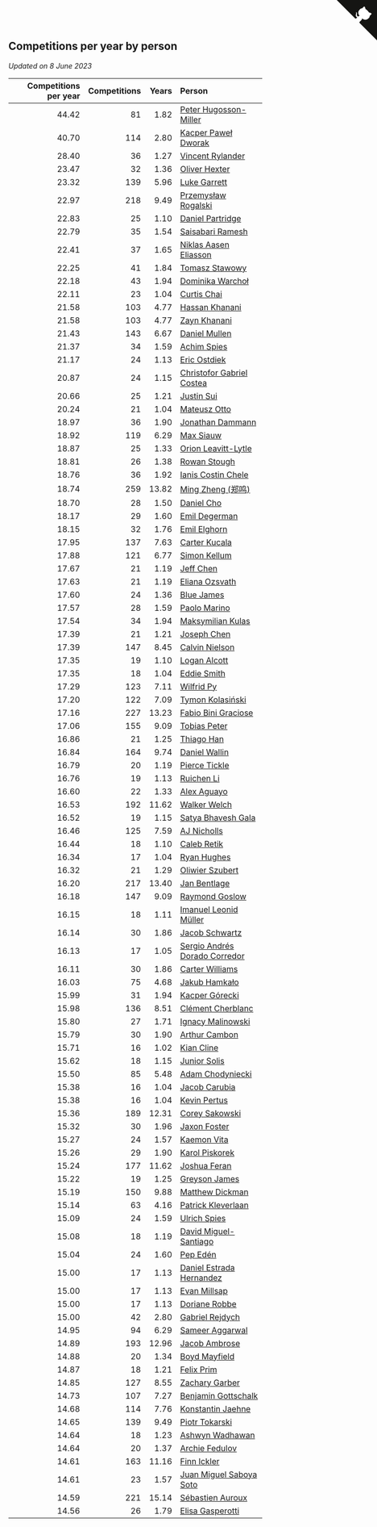 ## Competitions per year by person

*Updated on  8 June 2023*

| Competitions per year | Competitions | Years | Person |
| ---: | ---: | ---: | :--- |
| 44.42 | 81 | 1.82 | [Peter Hugosson-Miller](https://www.worldcubeassociation.org/persons/2021HUGO01) |
| 40.70 | 114 | 2.80 | [Kacper Paweł Dworak](https://www.worldcubeassociation.org/persons/2020DWOR01) |
| 28.40 | 36 | 1.27 | [Vincent Rylander](https://www.worldcubeassociation.org/persons/2022RYLA01) |
| 23.47 | 32 | 1.36 | [Oliver Hexter](https://www.worldcubeassociation.org/persons/2022HEXT01) |
| 23.32 | 139 | 5.96 | [Luke Garrett](https://www.worldcubeassociation.org/persons/2017GARR05) |
| 22.97 | 218 | 9.49 | [Przemysław Rogalski](https://www.worldcubeassociation.org/persons/2013ROGA02) |
| 22.83 | 25 | 1.10 | [Daniel Partridge](https://www.worldcubeassociation.org/persons/2022PART02) |
| 22.79 | 35 | 1.54 | [Saisabari Ramesh](https://www.worldcubeassociation.org/persons/2021RAME01) |
| 22.41 | 37 | 1.65 | [Niklas Aasen Eliasson](https://www.worldcubeassociation.org/persons/2021ELIA01) |
| 22.25 | 41 | 1.84 | [Tomasz Stawowy](https://www.worldcubeassociation.org/persons/2021STAW01) |
| 22.18 | 43 | 1.94 | [Dominika Warchoł](https://www.worldcubeassociation.org/persons/2021WARC01) |
| 22.11 | 23 | 1.04 | [Curtis Chai](https://www.worldcubeassociation.org/persons/2022CHAI02) |
| 21.58 | 103 | 4.77 | [Hassan Khanani](https://www.worldcubeassociation.org/persons/2018KHAN26) |
| 21.58 | 103 | 4.77 | [Zayn Khanani](https://www.worldcubeassociation.org/persons/2018KHAN28) |
| 21.43 | 143 | 6.67 | [Daniel Mullen](https://www.worldcubeassociation.org/persons/2016MULL04) |
| 21.37 | 34 | 1.59 | [Achim Spies](https://www.worldcubeassociation.org/persons/2021SPIE01) |
| 21.17 | 24 | 1.13 | [Eric Ostdiek](https://www.worldcubeassociation.org/persons/2022OSTD01) |
| 20.87 | 24 | 1.15 | [Christofor Gabriel Costea](https://www.worldcubeassociation.org/persons/2022COST03) |
| 20.66 | 25 | 1.21 | [Justin Sui](https://www.worldcubeassociation.org/persons/2022SUIJ01) |
| 20.24 | 21 | 1.04 | [Mateusz Otto](https://www.worldcubeassociation.org/persons/2022OTTO01) |
| 18.97 | 36 | 1.90 | [Jonathan Dammann](https://www.worldcubeassociation.org/persons/2021DAMM01) |
| 18.92 | 119 | 6.29 | [Max Siauw](https://www.worldcubeassociation.org/persons/2017SIAU02) |
| 18.87 | 25 | 1.33 | [Orion Leavitt-Lytle](https://www.worldcubeassociation.org/persons/2022LEAV01) |
| 18.81 | 26 | 1.38 | [Rowan Stough](https://www.worldcubeassociation.org/persons/2022STOU01) |
| 18.76 | 36 | 1.92 | [Ianis Costin Chele](https://www.worldcubeassociation.org/persons/2021CHEL01) |
| 18.74 | 259 | 13.82 | [Ming Zheng (郑鸣)](https://www.worldcubeassociation.org/persons/2009ZHEN11) |
| 18.70 | 28 | 1.50 | [Daniel Cho](https://www.worldcubeassociation.org/persons/2021CHOD01) |
| 18.17 | 29 | 1.60 | [Emil Degerman](https://www.worldcubeassociation.org/persons/2021DEGE01) |
| 18.15 | 32 | 1.76 | [Emil Elghorn](https://www.worldcubeassociation.org/persons/2021ELGH01) |
| 17.95 | 137 | 7.63 | [Carter Kucala](https://www.worldcubeassociation.org/persons/2015KUCA01) |
| 17.88 | 121 | 6.77 | [Simon Kellum](https://www.worldcubeassociation.org/persons/2016KELL12) |
| 17.67 | 21 | 1.19 | [Jeff Chen](https://www.worldcubeassociation.org/persons/2022CHEN19) |
| 17.63 | 21 | 1.19 | [Eliana Ozsvath](https://www.worldcubeassociation.org/persons/2022OZSV01) |
| 17.60 | 24 | 1.36 | [Blue James](https://www.worldcubeassociation.org/persons/2022JAME01) |
| 17.57 | 28 | 1.59 | [Paolo Marino](https://www.worldcubeassociation.org/persons/2021MARI04) |
| 17.54 | 34 | 1.94 | [Maksymilian Kulas](https://www.worldcubeassociation.org/persons/2021KULA02) |
| 17.39 | 21 | 1.21 | [Joseph Chen](https://www.worldcubeassociation.org/persons/2022CHEN16) |
| 17.39 | 147 | 8.45 | [Calvin Nielson](https://www.worldcubeassociation.org/persons/2014NIEL03) |
| 17.35 | 19 | 1.10 | [Logan Alcott](https://www.worldcubeassociation.org/persons/2022ALCO02) |
| 17.35 | 18 | 1.04 | [Eddie Smith](https://www.worldcubeassociation.org/persons/2022SMIT20) |
| 17.29 | 123 | 7.11 | [Wilfrid Py](https://www.worldcubeassociation.org/persons/2016PYWI01) |
| 17.20 | 122 | 7.09 | [Tymon Kolasiński](https://www.worldcubeassociation.org/persons/2016KOLA02) |
| 17.16 | 227 | 13.23 | [Fabio Bini Graciose](https://www.worldcubeassociation.org/persons/2010GRAC02) |
| 17.06 | 155 | 9.09 | [Tobias Peter](https://www.worldcubeassociation.org/persons/2014PETE03) |
| 16.86 | 21 | 1.25 | [Thiago Han](https://www.worldcubeassociation.org/persons/2022HANT01) |
| 16.84 | 164 | 9.74 | [Daniel Wallin](https://www.worldcubeassociation.org/persons/2013WALL03) |
| 16.79 | 20 | 1.19 | [Pierce Tickle](https://www.worldcubeassociation.org/persons/2022TICK01) |
| 16.76 | 19 | 1.13 | [Ruichen Li](https://www.worldcubeassociation.org/persons/2022LIRU02) |
| 16.60 | 22 | 1.33 | [Alex Aguayo](https://www.worldcubeassociation.org/persons/2022AGUA01) |
| 16.53 | 192 | 11.62 | [Walker Welch](https://www.worldcubeassociation.org/persons/2011WELC01) |
| 16.52 | 19 | 1.15 | [Satya Bhavesh Gala](https://www.worldcubeassociation.org/persons/2022GALA03) |
| 16.46 | 125 | 7.59 | [AJ Nicholls](https://www.worldcubeassociation.org/persons/2015NICH04) |
| 16.44 | 18 | 1.10 | [Caleb Retik](https://www.worldcubeassociation.org/persons/2022RETI01) |
| 16.34 | 17 | 1.04 | [Ryan Hughes](https://www.worldcubeassociation.org/persons/2022HUGH04) |
| 16.32 | 21 | 1.29 | [Oliwier Szubert](https://www.worldcubeassociation.org/persons/2022SZUB01) |
| 16.20 | 217 | 13.40 | [Jan Bentlage](https://www.worldcubeassociation.org/persons/2010BENT01) |
| 16.18 | 147 | 9.09 | [Raymond Goslow](https://www.worldcubeassociation.org/persons/2014GOSL01) |
| 16.15 | 18 | 1.11 | [Imanuel Leonid Müller](https://www.worldcubeassociation.org/persons/2022MULL02) |
| 16.14 | 30 | 1.86 | [Jacob Schwartz](https://www.worldcubeassociation.org/persons/2021SCHW01) |
| 16.13 | 17 | 1.05 | [Sergio Andrés Dorado Corredor](https://www.worldcubeassociation.org/persons/2022CORR05) |
| 16.11 | 30 | 1.86 | [Carter Williams](https://www.worldcubeassociation.org/persons/2021WILL06) |
| 16.03 | 75 | 4.68 | [Jakub Hamkało](https://www.worldcubeassociation.org/persons/2018HAMK01) |
| 15.99 | 31 | 1.94 | [Kacper Górecki](https://www.worldcubeassociation.org/persons/2021GORE01) |
| 15.98 | 136 | 8.51 | [Clément Cherblanc](https://www.worldcubeassociation.org/persons/2014CHER05) |
| 15.80 | 27 | 1.71 | [Ignacy Malinowski](https://www.worldcubeassociation.org/persons/2021MALI02) |
| 15.79 | 30 | 1.90 | [Arthur Cambon](https://www.worldcubeassociation.org/persons/2021CAMB01) |
| 15.71 | 16 | 1.02 | [Kian Cline](https://www.worldcubeassociation.org/persons/2022CLIN01) |
| 15.62 | 18 | 1.15 | [Junior Solis](https://www.worldcubeassociation.org/persons/2022SOLI03) |
| 15.50 | 85 | 5.48 | [Adam Chodyniecki](https://www.worldcubeassociation.org/persons/2017CHOD02) |
| 15.38 | 16 | 1.04 | [Jacob Carubia](https://www.worldcubeassociation.org/persons/2022CARU02) |
| 15.38 | 16 | 1.04 | [Kevin Pertus](https://www.worldcubeassociation.org/persons/2022PERT01) |
| 15.36 | 189 | 12.31 | [Corey Sakowski](https://www.worldcubeassociation.org/persons/2011SAKO01) |
| 15.32 | 30 | 1.96 | [Jaxon Foster](https://www.worldcubeassociation.org/persons/2021FOST01) |
| 15.27 | 24 | 1.57 | [Kaemon Vita](https://www.worldcubeassociation.org/persons/2021VITA01) |
| 15.26 | 29 | 1.90 | [Karol Piskorek](https://www.worldcubeassociation.org/persons/2021PISK01) |
| 15.24 | 177 | 11.62 | [Joshua Feran](https://www.worldcubeassociation.org/persons/2011FERA01) |
| 15.22 | 19 | 1.25 | [Greyson James](https://www.worldcubeassociation.org/persons/2022JAME02) |
| 15.19 | 150 | 9.88 | [Matthew Dickman](https://www.worldcubeassociation.org/persons/2013DICK01) |
| 15.14 | 63 | 4.16 | [Patrick Kleverlaan](https://www.worldcubeassociation.org/persons/2019KLEV01) |
| 15.09 | 24 | 1.59 | [Ulrich Spies](https://www.worldcubeassociation.org/persons/2021SPIE02) |
| 15.08 | 18 | 1.19 | [David Miguel-Santiago](https://www.worldcubeassociation.org/persons/2022MIGU02) |
| 15.04 | 24 | 1.60 | [Pep Edén](https://www.worldcubeassociation.org/persons/2021EDEN01) |
| 15.00 | 17 | 1.13 | [Daniel Estrada Hernandez](https://www.worldcubeassociation.org/persons/2022HERN07) |
| 15.00 | 17 | 1.13 | [Evan Millsap](https://www.worldcubeassociation.org/persons/2022MILL05) |
| 15.00 | 17 | 1.13 | [Doriane Robbe](https://www.worldcubeassociation.org/persons/2022ROBB03) |
| 15.00 | 42 | 2.80 | [Gabriel Rejdych](https://www.worldcubeassociation.org/persons/2020REJD01) |
| 14.95 | 94 | 6.29 | [Sameer Aggarwal](https://www.worldcubeassociation.org/persons/2017AGGA01) |
| 14.89 | 193 | 12.96 | [Jacob Ambrose](https://www.worldcubeassociation.org/persons/2010AMBR01) |
| 14.88 | 20 | 1.34 | [Boyd Mayfield](https://www.worldcubeassociation.org/persons/2022MAYF01) |
| 14.87 | 18 | 1.21 | [Felix Prim](https://www.worldcubeassociation.org/persons/2022PRIM01) |
| 14.85 | 127 | 8.55 | [Zachary Garber](https://www.worldcubeassociation.org/persons/2014GARB01) |
| 14.73 | 107 | 7.27 | [Benjamin Gottschalk](https://www.worldcubeassociation.org/persons/2016GOTT01) |
| 14.68 | 114 | 7.76 | [Konstantin Jaehne](https://www.worldcubeassociation.org/persons/2015JAEH01) |
| 14.65 | 139 | 9.49 | [Piotr Tokarski](https://www.worldcubeassociation.org/persons/2013TOKA01) |
| 14.64 | 18 | 1.23 | [Ashwyn Wadhawan](https://www.worldcubeassociation.org/persons/2022WADH02) |
| 14.64 | 20 | 1.37 | [Archie Fedulov](https://www.worldcubeassociation.org/persons/2022FEDU01) |
| 14.61 | 163 | 11.16 | [Finn Ickler](https://www.worldcubeassociation.org/persons/2012ICKL01) |
| 14.61 | 23 | 1.57 | [Juan Miguel Saboya Soto](https://www.worldcubeassociation.org/persons/2021SOTO01) |
| 14.59 | 221 | 15.14 | [Sébastien Auroux](https://www.worldcubeassociation.org/persons/2008AURO01) |
| 14.56 | 26 | 1.79 | [Elisa Gasperotti](https://www.worldcubeassociation.org/persons/2021GASP01) |


<a href="https://github.com/jonatanklosko/wca_statistics" class="github-corner" aria-label="View source on Github"><svg width="80" height="80" viewBox="0 0 250 250" style="fill:#151513; color:#fff; position: absolute; top: 0; border: 0; right: 0;" aria-hidden="true"><path d="M0,0 L115,115 L130,115 L142,142 L250,250 L250,0 Z"></path><path d="M128.3,109.0 C113.8,99.7 119.0,89.6 119.0,89.6 C122.0,82.7 120.5,78.6 120.5,78.6 C119.2,72.0 123.4,76.3 123.4,76.3 C127.3,80.9 125.5,87.3 125.5,87.3 C122.9,97.6 130.6,101.9 134.4,103.2" fill="currentColor" style="transform-origin: 130px 106px;" class="octo-arm"></path><path d="M115.0,115.0 C114.9,115.1 118.7,116.5 119.8,115.4 L133.7,101.6 C136.9,99.2 139.9,98.4 142.2,98.6 C133.8,88.0 127.5,74.4 143.8,58.0 C148.5,53.4 154.0,51.2 159.7,51.0 C160.3,49.4 163.2,43.6 171.4,40.1 C171.4,40.1 176.1,42.5 178.8,56.2 C183.1,58.6 187.2,61.8 190.9,65.4 C194.5,69.0 197.7,73.2 200.1,77.6 C213.8,80.2 216.3,84.9 216.3,84.9 C212.7,93.1 206.9,96.0 205.4,96.6 C205.1,102.4 203.0,107.8 198.3,112.5 C181.9,128.9 168.3,122.5 157.7,114.1 C157.9,116.9 156.7,120.9 152.7,124.9 L141.0,136.5 C139.8,137.7 141.6,141.9 141.8,141.8 Z" fill="currentColor" class="octo-body"></path></svg></a><style>.github-corner:hover .octo-arm{animation:octocat-wave 560ms ease-in-out}@keyframes octocat-wave{0%,100%{transform:rotate(0)}20%,60%{transform:rotate(-25deg)}40%,80%{transform:rotate(10deg)}}@media (max-width:500px){.github-corner:hover .octo-arm{animation:none}.github-corner .octo-arm{animation:octocat-wave 560ms ease-in-out}}</style>
